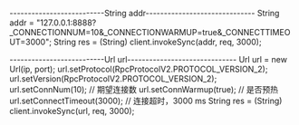 --------------------------String addr------------------------------
String addr = "127.0.0.1:8888?_CONNECTIONNUM=10&_CONNECTIONWARMUP=true&_CONNECTTIMEOUT=3000";
String res = (String) client.invokeSync(addr, req, 3000);

--------------------------Url url------------------------------
Url url = new Url(ip, port);
url.setProtocol(RpcProtocolV2.PROTOCOL_VERSION_2);
url.setVersion(RpcProtocolV2.PROTOCOL_VERSION_2);
url.setConnNum(10); // 期望连接数
url.setConnWarmup(true); // 是否预热
url.setConnectTimeout(3000); // 连接超时，3000 ms
String res = (String) client.invokeSync(url, req, 3000);